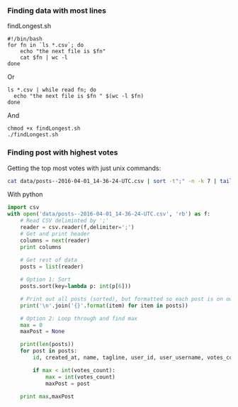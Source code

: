
### Finding data with most lines

findLongest.sh
```
#!/bin/bash
for fn in `ls *.csv`; do
    echo "the next file is $fn"
    cat $fn | wc -l
done    
```

Or

```
ls *.csv | while read fn; do
  echo "the next file is $fn " $(wc -l $fn)
done
```

And

```
chmod +x findLongest.sh
./findLongest.sh
```

### Finding post with highest votes

Getting the top most votes with just unix commands:
```bash
cat data/posts--2016-04-01_14-36-24-UTC.csv | sort -t";" -n -k 7 | tail
```

With python  

```python
import csv
with open('data/posts--2016-04-01_14-36-24-UTC.csv', 'rb') as f:
	# Read CSV deliminted by ';'
	reader = csv.reader(f,delimiter=';')
	# Get and print header
	columns = next(reader)
	print columns
	
	# Get rest of data
	posts = list(reader)

	# Option 1: Sort
	posts.sort(key=lambda p: int(p[6]))

	# Print out all posts (sorted), but formatted so each post is on own newline.
	print('\n'.join('{}'.format(item) for item in posts))

	# Option 2: Loop through and find max
	max = 0
	maxPost = None

	print(len(posts))
	for post in posts:
		id, created_at, name, tagline, user_id, user_username, votes_count, comments_count, redirect_url, discussion_url = post

		if max < int(votes_count):
			max = int(votes_count)
			maxPost = post

	print max,maxPost
```


